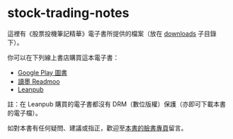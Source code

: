 # stock-trading-notes

這裡有《股票投機筆記精華》電子書所提供的檔案（放在 [downloads](https://github.com/tsaibird/stock-trading-notes/tree/master/downloads) 子目錄下）。

你可以在下列線上書店購買這本電子書：

- [Google Play 圖書](https://play.google.com/store/books/details?id=Hg-dDAAAQBAJ)
- [讀墨 Readmoo](https://readmoo.com/book/210095034000101)
- [Leanpub](https://leanpub.com/stocktrading2victory)

註：在 Leanpub 購買的電子書都沒有 DRM（數位版權）保護（亦即可下載本書的電子檔）。

如對本書有任何疑問、建議或指正，歡迎至[本書的臉書專頁](https://www.facebook.com/stocktrading2free)留言。
